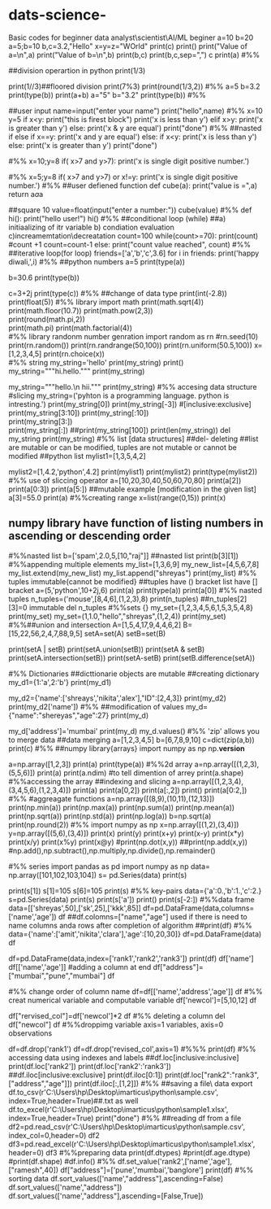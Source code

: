 # dats-science-
Basic codes for beginner  data analyst\scientist\AI/ML beginer
a=10
b=20
a=5;b=10
b,c=3.2,"Hello"
x=y=z="WOrld"
print(c)
print()
print("Value of a=\n",a)
print("Value of b=\n",b)
print(b,c)
print(b,c,sep=",")
c
print(a)
#%%

##division operartion in python 
print(1/3)

print(1//3)##floored division 
print(7%3)
print(round(1/3,2))
#%%
a=5
b=3.2
print(type(b))
print(a+b)
a="5"
b="3.2"
print(type(b))
#%%

##user input
name=input("enter your name")
print("hello",name)
#%%
x=10
y=5
if x<y:
    print("this is firest block")
    print('x is less than y')
elif x>y:
    print('x is greater than y')
else:
    print('x & y are equal')
print("done")
#%%
##nasted if else
if x==y:
    print('x and y are equal')
else:
    if x<y:
        print('x is less than y')
    else:
        print('x is greater than y')
print("done")

#%%
x=10;y=8
if( x>7 and y>7):
    print('x is single digit positive number.')

#%%
x=5;y=8
if( x>7 and y>7) or x!=y:
    print('x is single digit positive number.')
 #%%
##user defiened function 
def cube(a):
    print("value is =",a)
    return a*a*a

##square 10
value=float(input("enter a number:"))
cube(value)
#%%
def hi():
    print("hello user!")
hi()
#%%
##conditional loop (while)
##a) initiaalizing of itr variable b) condiation evaluation c)increamemtation\decreatation 
count=100
while(count>=70):
    print(count)
    #count +1
    count=count-1
else:
    print("count value reached", count)
#%%
##iterative loop(for loop)
friends=['a','b','c',3.6]
for i in friends:
    print('happy diwali,',i)
#%%
##python numbers
a=5
print(type(a))

b=30.6
print(type(b))

c=3+2j
print(type(c))
#%%
##change of data type
print(int(-2.8))
print(float(5))
#%% library
import math
print(math.sqrt(4))
print(math.floor(10.7))
print(math.pow(2,3))    
print(round(math.pi,2))  
print(math.pi)
print(math.factorial(4))    
#%% library randonm number genration 
import random as rn
#rn.seed(10)
print(rn.random())
print(rn.randrange(50,100))
print(rn.uniform(50.5,100))
x=[1,2,3,4,5]
print(rn.choice(x))    
#%% string
my_string='hello'
print(my_string)
print()
my_string="""hi.hello."""
print(my_string)

my_string="""hello.\n hii."""
print(my_string)
#%% accesing data structure
#slicing
my_string=('pyhton is a programming language. python is intresting.')
print(my_string[0])
print(my_string[-3])
#[inclusive:exclusive]
print(my_string[3:10])
print(my_string[:10])  
print(my_string[3:])  
print(my_string[:]) 
##print(my_string[100]) 
print(len(my_string))
del my_string
print(my_string)
#%% list [data structures]
##del- deleting
##list are mutable or can be modified, tuples are not mutable or cannot be modified
##python list
mylist1=[1,3,5,4,2]

mylist2=[1,4.2,'python',4.2]
print(mylist1)
print(mylist2)
print(type(mylist2))
#%% use of sliccing operator
a=[10,20,30,40,50,60,70,80]
print(a[2])
print(a[0:3])
print(a[5:])
##mutable example [modification in the given list]
a[3]=55.0
print(a)
#%%creating range
x=list(range(0,15))
print(x)
## numpy library have function of listing numbers in ascending or descending order
#%%nasted list
b=['spam',2.0,5,[10,"raj"]] ##nasted list
print(b[3][1])
#%%appending multiple elements
my_list=[1,3,6,9]
my_new_list=[4,5,6,7,8]
my_list.extend(my_new_list)
my_list.append("shreyas")
print(my_list)
#%% tuples immutable{cannot be modified} 
##tuples have () bracket list have [] bracket
a=(5,'python',10+2j,6)
print(a)
print(type(a))
print(a[0])
#%% nasted tuples
n_tuples=('mouse',[8,4,6],(1,2,3),8)
print(n_tuples)
##n_tuples[2][3]=0 immutable
del n_tuples
#%%sets {}
my_set={1,2,3,4,5,6,1,5,3,5,4,8}
print(my_set)
my_set=(1,1.0,"hello","shreyas",(1,2,4))
print(my_set)
#%%##union and intersection 
A=[1,5,4,17,9,4,4,6,2]
B=[15,22,56,2,4,7,88,9,5]
setA=set(A)
setB=set(B)

print(setA | setB)
print(setA.union(setB))
print(setA & setB)
print(setA.intersection(setB))
print(setA-setB)
print(setB.difference(setA))

#%% Dictionaries ##dicttionarie objects are mutable
##creating  dictionary
my_d1={1:'a',2:'b'}
print(my_d1)

my_d2={'name':['shreays','nikita','alex'],"ID":[2,4,3]}
print(my_d2)
print(my_d2['name'])
#%%
##modification of values
my_d={"name":"shereyas","age":27}
print(my_d)

my_d['address']='mumbai'
print(my_d)
my_d.values()
#%% 'zip' allows you to merge data
##data merging 
a=[1,2,3,4,5]
b=[6,7,8,9,10]
c=dict(zip(a,b))
print(c)
#%%
##numpy library{arrays}
import numpy as np
np.__version__


a=np.array([1,2,3])
print(a)
print(type(a))
#%%2d array
a=np.array([(1,2,3),(5,5,6)])
print(a)
print(a.ndim) #to tell dimention of arrey
print(a.shape)
#%%accessing the array
##indexing and slicing
a=np.array([(1,2,3,4),(3,4,5,6),(1,2,3,4)])
print(a)
print(a[0,2])
print(a[:,2])
print()
print(a[0:2,])
#%%
#aggreagate functions
a=np.array([(8,9),(10,11),(12,13)])
print(np.min(a))
print(np.max(a))
print(np.sum(a))
print(np.mean(a))
print(np.sqrt(a))
print(np.std(a))
print(np.log(a))
b=np.sqrt(a)
print(np.round(2))
#%%
import numpy as np
x=np.array([(1,2),(3,4)])
y=np.array([(5,6),(3,4)])
print(x)
print(y)
print(x+y)
print(x-y)
print(x*y)
print(x/y)
print(x%y)
print(x@y)
#print(np.dot(x,y))
##print(np.add(x,y))
#np.add(),np.subtract(),np.multiply,np.divide(),np.remainder()

#%% series
import pandas as pd
import numpy as np
data= np.array([101,102,103,104])
s= pd.Series(data)
print(s)

print(s[1])
s[1]=105
s[6]=105
print(s)
#%% key-pairs
data={'a':0.,'b':1.,'c':2.}
s=pd.Series(data)
print(s)
print(s['a'])
print()
print(s[-2:])
#%%data frame
data=[['shreyas',50],['sk',25],['kkk',85]]
df=pd.DataFrame(data,columns=['name','age'])
df
##df.colomns=["name","age"] used if there is need to name columns anda rows after completion of algorithm
##print(df)
#%%
data={'name':['amit','nikita','clara'],'age':[10,20,30]}
df=pd.DataFrame(data)
df

df=pd.DataFrame(data,index=['rank1','rank2','rank3'])
print(df)
df['name']
df[['name','age']]
#adding a column at end
df["address"]=["mumbai","pune","mumbai"]
df

#%% change order of column name
df=df[['name','address','age']]
df
#%% creat numerical variable and computable variable
df['newcol']=[5,10,12]
df

df["rervised_col"]=df['newcol']*2
df
#%% deleting a column
del df["newcol"]
df
#%%droppimg variable axis=1 variables, axis=0 observations

df=df.drop('rank1')
df=df.drop('revised_col',axis=1)
#%%%
print(df)
#%% accessing data using indexes and labels 
##df.loc[inclusive:inclusive]
print(df.loc['rank2'])
print(df.loc['rank2':'rank3'])
##df.iloc[inclusive:exclusive]
print(df.iloc[0:1])
print(df.loc["rank2":"rank3",["address","age"]])
print(df.iloc[:,[1,2]])
#%%
##saving a file\ data  export
df.to_csv(r'C:\Users\hp\Desktop\imarticus\python\sample.csv',
          index=True,header=True)##.txt as well
df.to_excel(r'C:\Users\hp\Desktop\imarticus\python\sample1.xlsx',
          index=True,header=True)
print("done")
#%%
##reading df from a file
df2=pd.read_csv(r'C:\Users\hp\Desktop\imarticus\python\sample.csv',
          index_col=0,header=0)
df2
df3=pd.read_excel(r'C:\Users\hp\Desktop\imarticus\python\sample1.xlsx',
         header=0)
df3
#%%preparing data
print(df.dtypes)
#print(df.age.dtype)
#print(df.shape)
#df.info()
#%%
df.set_value('rank2',['name','age'],["ramesh",40])
df["address"]=['pune','mumbai','banglore']
print(df)
#%% sorting data
df.sort_values(['name',"address"],ascending=False)
df.sort_values(['name',"address"])
df.sort_values(['name',"address"],ascending=[False,True])








































